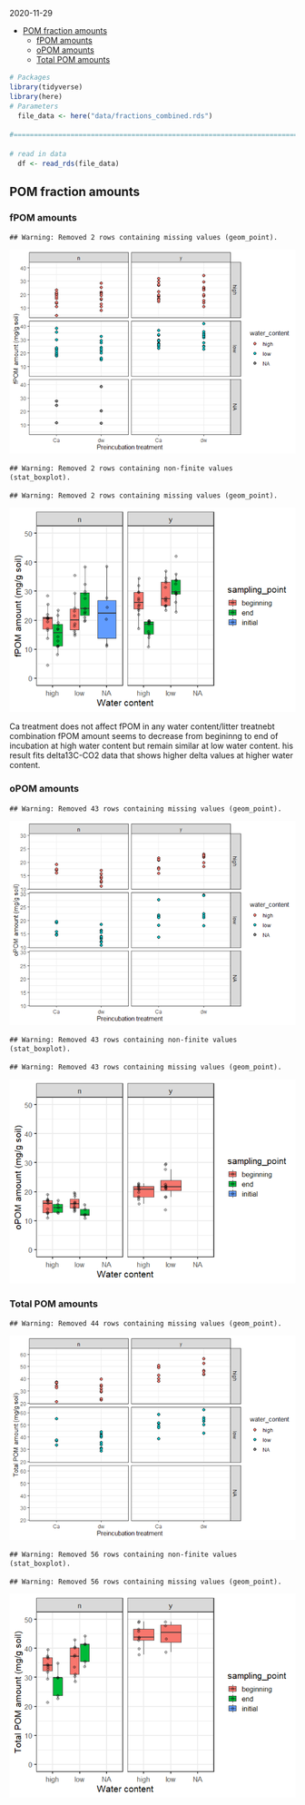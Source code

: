2020-11-29

  - [POM fraction amounts](#pom-fraction-amounts)
      - [fPOM amounts](#fpom-amounts)
      - [oPOM amounts](#opom-amounts)
      - [Total POM amounts](#total-pom-amounts)

``` r
# Packages
library(tidyverse)
library(here)
# Parameters
  file_data <- here("data/fractions_combined.rds")

#===============================================================================

# read in data
  df <- read_rds(file_data) 
```

## POM fraction amounts

### fPOM amounts

    ## Warning: Removed 2 rows containing missing values (geom_point).

![](fractions_files/figure-gfm/fPOM-1.png)<!-- -->

    ## Warning: Removed 2 rows containing non-finite values (stat_boxplot).
    
    ## Warning: Removed 2 rows containing missing values (geom_point).

![](fractions_files/figure-gfm/fPOM-2.png)<!-- -->

Ca treatment does not affect fPOM in any water content/litter treatnebt
combination fPOM amount seems to decrease from begininng to end of
incubation at high water content but remain similar at low water
content. his result fits delta13C-CO2 data that shows higher delta
values at higher water content.

### oPOM amounts

    ## Warning: Removed 43 rows containing missing values (geom_point).

![](fractions_files/figure-gfm/oPOM-1.png)<!-- -->

    ## Warning: Removed 43 rows containing non-finite values (stat_boxplot).
    
    ## Warning: Removed 43 rows containing missing values (geom_point).

![](fractions_files/figure-gfm/oPOM-2.png)<!-- -->

### Total POM amounts

    ## Warning: Removed 44 rows containing missing values (geom_point).

![](fractions_files/figure-gfm/total%20POM-1.png)<!-- -->

    ## Warning: Removed 56 rows containing non-finite values (stat_boxplot).

    ## Warning: Removed 56 rows containing missing values (geom_point).

![](fractions_files/figure-gfm/total%20POM-2.png)<!-- -->
